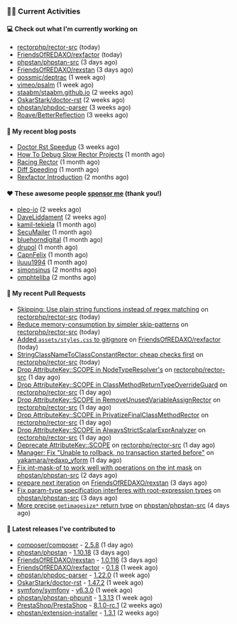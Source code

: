 ### 👨‍💻 Current Activities


#### 💻 Check out what I'm currently working on

- [rectorphp/rector-src](https://github.com/rectorphp/rector-src) (today)
- [FriendsOfREDAXO/rexfactor](https://github.com/FriendsOfREDAXO/rexfactor) (today)
- [phpstan/phpstan-src](https://github.com/phpstan/phpstan-src) (3 days ago)
- [FriendsOfREDAXO/rexstan](https://github.com/FriendsOfREDAXO/rexstan) (3 days ago)
- [qossmic/deptrac](https://github.com/qossmic/deptrac) (1 week ago)
- [vimeo/psalm](https://github.com/vimeo/psalm) (1 week ago)
- [staabm/staabm.github.io](https://github.com/staabm/staabm.github.io) (2 weeks ago)
- [OskarStark/doctor-rst](https://github.com/OskarStark/doctor-rst) (2 weeks ago)
- [phpstan/phpdoc-parser](https://github.com/phpstan/phpdoc-parser) (3 weeks ago)
- [Roave/BetterReflection](https://github.com/Roave/BetterReflection) (3 weeks ago)


#### 📜 My recent blog posts

- [Doctor Rst Speedup](https://staabm.github.io/2023/05/18/doctor-rst-speedup.html) (3 weeks ago)
- [How To Debug Slow Rector Projects](https://staabm.github.io/2023/05/10/how-to-debug-slow-rector-projects.html) (1 month ago)
- [Racing Rector](https://staabm.github.io/2023/05/06/racing-rector.html) (1 month ago)
- [Diff Speeding](https://staabm.github.io/2023/05/01/diff-speeding.html) (1 month ago)
- [Rexfactor Introduction](https://staabm.github.io/2023/04/09/rexfactor-introduction.html) (2 months ago)


#### ❤️ These awesome people [sponsor me](https://github.com/sponsors/staabm) (thank you!)

- [pleo-io](https://github.com/pleo-io) (2 weeks ago)
- [DaveLiddament](https://github.com/DaveLiddament) (2 weeks ago)
- [kamil-tekiela](https://github.com/kamil-tekiela) (1 month ago)
- [SecuMailer](https://github.com/SecuMailer) (1 month ago)
- [bluehorndigital](https://github.com/bluehorndigital) (1 month ago)
- [drupol](https://github.com/drupol) (1 month ago)
- [CapnFelix](https://github.com/CapnFelix) (1 month ago)
- [iluuu1994](https://github.com/iluuu1994) (1 month ago)
- [simonsinus](https://github.com/simonsinus) (2 months ago)
- [omphteliba](https://github.com/omphteliba) (2 months ago)


#### 🔨 My recent Pull Requests

- [Skipping: Use plain string functions instead of regex matching](https://github.com/rectorphp/rector-src/pull/4153) on [rectorphp/rector-src](https://github.com/rectorphp/rector-src) (today)
- [Reduce memory-consumption by simpler skip-patterns](https://github.com/rectorphp/rector-src/pull/4152) on [rectorphp/rector-src](https://github.com/rectorphp/rector-src) (today)
- [Added `assets/styles.css` to gitignore](https://github.com/FriendsOfREDAXO/rexfactor/pull/89) on [FriendsOfREDAXO/rexfactor](https://github.com/FriendsOfREDAXO/rexfactor) (today)
- [StringClassNameToClassConstantRector: cheap checks first](https://github.com/rectorphp/rector-src/pull/4151) on [rectorphp/rector-src](https://github.com/rectorphp/rector-src) (today)
- [Drop AttributeKey::SCOPE in NodeTypeResolver&#39;s](https://github.com/rectorphp/rector-src/pull/4146) on [rectorphp/rector-src](https://github.com/rectorphp/rector-src) (1 day ago)
- [Drop AttributeKey::SCOPE in ClassMethodReturnTypeOverrideGuard](https://github.com/rectorphp/rector-src/pull/4144) on [rectorphp/rector-src](https://github.com/rectorphp/rector-src) (1 day ago)
- [Drop AttributeKey::SCOPE in RemoveUnusedVariableAssignRector](https://github.com/rectorphp/rector-src/pull/4141) on [rectorphp/rector-src](https://github.com/rectorphp/rector-src) (1 day ago)
- [Drop AttributeKey::SCOPE in PrivatizeFinalClassMethodRector](https://github.com/rectorphp/rector-src/pull/4140) on [rectorphp/rector-src](https://github.com/rectorphp/rector-src) (1 day ago)
- [Drop AttributeKey::SCOPE in AlwaysStrictScalarExprAnalyzer](https://github.com/rectorphp/rector-src/pull/4139) on [rectorphp/rector-src](https://github.com/rectorphp/rector-src) (1 day ago)
- [Deprecate AttributeKey::SCOPE](https://github.com/rectorphp/rector-src/pull/4135) on [rectorphp/rector-src](https://github.com/rectorphp/rector-src) (1 day ago)
- [Manager: Fix &#34;Unable to rollback, no transaction started before&#34;](https://github.com/yakamara/redaxo_yform/pull/1430) on [yakamara/redaxo_yform](https://github.com/yakamara/redaxo_yform) (1 day ago)
- [Fix int-mask-of to work well with operations on the int mask](https://github.com/phpstan/phpstan-src/pull/2441) on [phpstan/phpstan-src](https://github.com/phpstan/phpstan-src) (2 days ago)
- [prepare next iteration](https://github.com/FriendsOfREDAXO/rexstan/pull/513) on [FriendsOfREDAXO/rexstan](https://github.com/FriendsOfREDAXO/rexstan) (3 days ago)
- [Fix param-type specification interferes with root-expression types](https://github.com/phpstan/phpstan-src/pull/2439) on [phpstan/phpstan-src](https://github.com/phpstan/phpstan-src) (3 days ago)
- [More precise `getimagesize*` return type](https://github.com/phpstan/phpstan-src/pull/2438) on [phpstan/phpstan-src](https://github.com/phpstan/phpstan-src) (4 days ago)


#### 🔭 Latest releases I've contributed to

- [composer/composer](https://github.com/composer/composer) - [2.5.8](https://github.com/composer/composer/releases/tag/2.5.8) (1 day ago)
- [phpstan/phpstan](https://github.com/phpstan/phpstan) - [1.10.18](https://github.com/phpstan/phpstan/releases/tag/1.10.18) (3 days ago)
- [FriendsOfREDAXO/rexstan](https://github.com/FriendsOfREDAXO/rexstan) - [1.0.116](https://github.com/FriendsOfREDAXO/rexstan/releases/tag/1.0.116) (3 days ago)
- [FriendsOfREDAXO/rexfactor](https://github.com/FriendsOfREDAXO/rexfactor) - [0.1.8](https://github.com/FriendsOfREDAXO/rexfactor/releases/tag/0.1.8) (1 week ago)
- [phpstan/phpdoc-parser](https://github.com/phpstan/phpdoc-parser) - [1.22.0](https://github.com/phpstan/phpdoc-parser/releases/tag/1.22.0) (1 week ago)
- [OskarStark/doctor-rst](https://github.com/OskarStark/doctor-rst) - [1.47.2](https://github.com/OskarStark/doctor-rst/releases/tag/1.47.2) (1 week ago)
- [symfony/symfony](https://github.com/symfony/symfony) - [v6.3.0](https://github.com/symfony/symfony/releases/tag/v6.3.0) (1 week ago)
- [phpstan/phpstan-phpunit](https://github.com/phpstan/phpstan-phpunit) - [1.3.13](https://github.com/phpstan/phpstan-phpunit/releases/tag/1.3.13) (1 week ago)
- [PrestaShop/PrestaShop](https://github.com/PrestaShop/PrestaShop) - [8.1.0-rc.1](https://github.com/PrestaShop/PrestaShop/releases/tag/8.1.0-rc.1) (2 weeks ago)
- [phpstan/extension-installer](https://github.com/phpstan/extension-installer) - [1.3.1](https://github.com/phpstan/extension-installer/releases/tag/1.3.1) (2 weeks ago)
